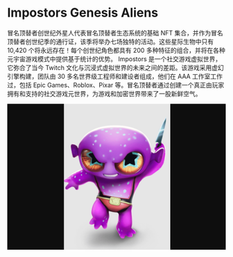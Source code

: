 # Impostors Genesis Aliens

冒名顶替者创世纪外星人代表冒名顶替者生态系统的基础 NFT 集合，并作为冒名顶替者创世纪季的通行证，该季将举办七场独特的活动。这些星际生物中只有 10,420 个将永远存在！每个创世纪角色都具有 200 多种特征的组合，并将在各种元宇宙游戏模式中提供基于统计的优势。
Impostors 是一个社交游戏虚拟世界，它弥合了当今 Twitch 文化与沉浸式虚拟世界的未来之间的差距。该游戏采用虚幻引擎构建，团队由 30 多名世界级工程师和建设者组成，他们在 AAA 工作室工作过，包括 Epic Games、Roblox、Pixar 等。冒名顶替者通过创建一个真正由玩家拥有和支持的社交游戏元世界，为游戏和加密世界带来了一股新鲜空气。

![impostorsgenesisaliens-dapp-collectibles-ethereum-image1_ff78ad57f74ff04046122935cd499ca3](impostorsgenesisaliens-dapp-collectibles-ethereum-image1_ff78ad57f74ff04046122935cd499ca3.png)

